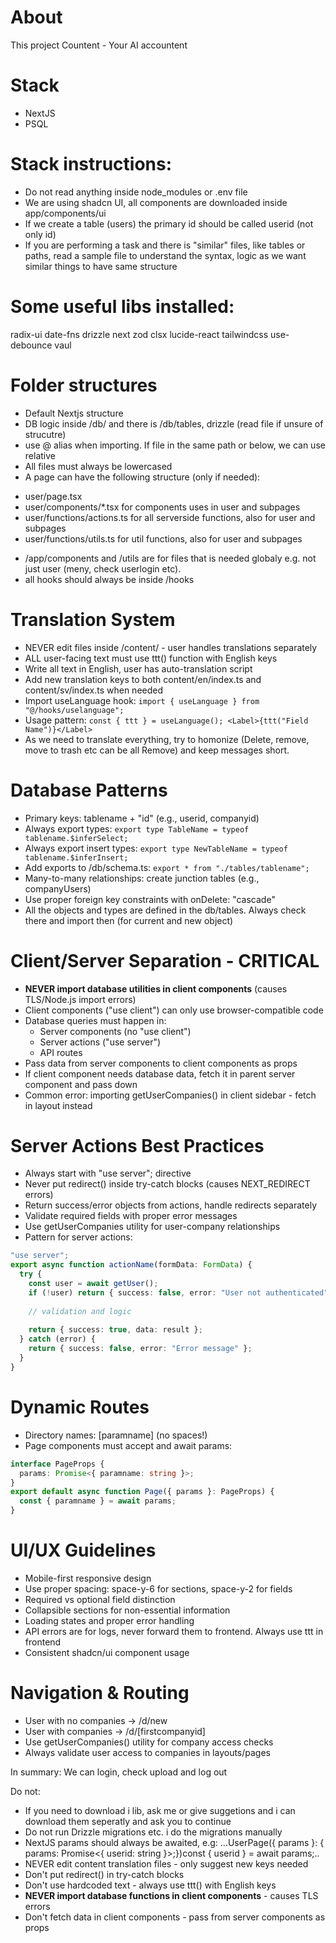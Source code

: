 # About
This project Countent - Your AI accountent

# Stack
- NextJS
- PSQL

# Stack instructions:
- Do not read anything inside node_modules or .env file
- We are using shadcn UI, all components are downloaded inside app/components/ui
- If we create a table (users) the primary id should be called userid (not only id)
- If you are performing a task and there is "similar" files, like tables or paths, read a sample file to understand the syntax, logic as we want similar things to have same structure

# Some useful libs installed:
radix-ui
date-fns
drizzle
next
zod
clsx
lucide-react
tailwindcss
use-debounce
vaul

# Folder structures
- Default Nextjs structure
- DB logic inside /db/ and there is /db/tables, drizzle (read file if unsure of strucutre)
- use @ alias when importing. If file in the same path or below, we can use relative
- All files must always be lowercased
- A page can have the following structure (only if needed):
* user/page.tsx
* user/components/*.tsx for components uses in user and subpages 
* user/functions/actions.ts for all serverside functions, also for user and subpages
* user/functions/utils.ts for util functions, also for user and subpages
- /app/components and /utils are for files that is needed globaly e.g. not just user (meny, check userlogin etc).
- all hooks should always be inside /hooks

# Translation System
- NEVER edit files inside /content/ - user handles translations separately
- ALL user-facing text must use ttt() function with English keys
- Write all text in English, user has auto-translation script
- Add new translation keys to both content/en/index.ts and content/sv/index.ts when needed
- Import useLanguage hook: `import { useLanguage } from "@/hooks/uselanguage";`
- Usage pattern: `const { ttt } = useLanguage(); <Label>{ttt("Field Name")}</Label>`
- As we need to translate everything, try to homonize (Delete, remove, move to trash etc can be all Remove) and keep messages short. 

# Database Patterns
- Primary keys: tablename + "id" (e.g., userid, companyid)
- Always export types: `export type TableName = typeof tablename.$inferSelect;`
- Always export insert types: `export type NewTableName = typeof tablename.$inferInsert;`
- Add exports to /db/schema.ts: `export * from "./tables/tablename";`
- Many-to-many relationships: create junction tables (e.g., companyUsers)
- Use proper foreign key constraints with onDelete: "cascade"
- All the objects and types are defined in the db/tables. Always check there and import then (for current and new object)

# Client/Server Separation - CRITICAL
- **NEVER import database utilities in client components** (causes TLS/Node.js import errors)
- Client components ("use client") can only use browser-compatible code
- Database queries must happen in:
  * Server components (no "use client")
  * Server actions ("use server")
  * API routes
- Pass data from server components to client components as props
- If client component needs database data, fetch it in parent server component and pass down
- Common error: importing getUserCompanies() in client sidebar - fetch in layout instead

# Server Actions Best Practices
- Always start with "use server"; directive
- Never put redirect() inside try-catch blocks (causes NEXT_REDIRECT errors)
- Return success/error objects from actions, handle redirects separately
- Validate required fields with proper error messages
- Use getUserCompanies utility for user-company relationships
- Pattern for server actions:
```typescript
"use server";
export async function actionName(formData: FormData) {
  try {
    const user = await getUser();
    if (!user) return { success: false, error: "User not authenticated" };
    
    // validation and logic
    
    return { success: true, data: result };
  } catch (error) {
    return { success: false, error: "Error message" };
  }
}
```

# Dynamic Routes
- Directory names: [paramname] (no spaces!)
- Page components must accept and await params:
```typescript
interface PageProps {
  params: Promise<{ paramname: string }>;
}
export default async function Page({ params }: PageProps) {
  const { paramname } = await params;
}
```

# UI/UX Guidelines
- Mobile-first responsive design
- Use proper spacing: space-y-6 for sections, space-y-2 for fields
- Required vs optional field distinction
- Collapsible sections for non-essential information
- Loading states and proper error handling
- API errors are for logs, never forward them to frontend. Always use ttt in frontend
- Consistent shadcn/ui component usage

# Navigation & Routing
- User with no companies → /d/new
- User with companies → /d/[firstcompanyid]
- Use getUserCompanies() utility for company access checks
- Always validate user access to companies in layouts/pages

In summary:
We can login, check upload and log out

Do not:
- If you need to download i lib, ask me or give suggetions and i can download them seperatly and ask you to continue
- Do not run Drizzle migrations etc. i do the migrations manually
- NextJS params should always be awaited, e.g: ...UserPage({ params }: { params: Promise<{ userid: string }>;})const { userid } = await params;..
- NEVER edit content translation files - only suggest new keys needed
- Don't put redirect() in try-catch blocks
- Don't use hardcoded text - always use ttt() with English keys
- **NEVER import database functions in client components** - causes TLS errors
- Don't fetch data in client components - pass from server components as props
